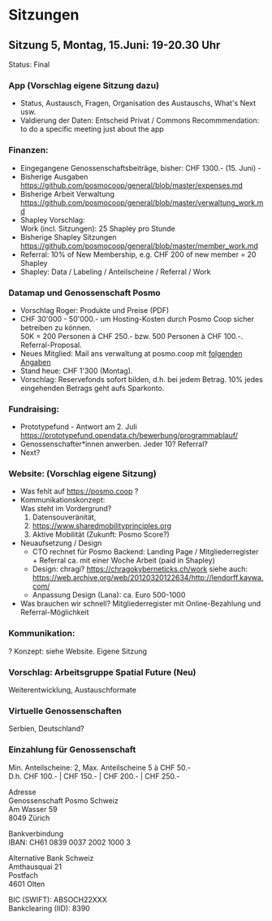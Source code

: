 # Sitzungen 

## Sitzung 5, Montag, 15.Juni: 19-20.30 Uhr
Status: Final

### App (Vorschlag eigene Sitzung dazu)
- Status, Austausch, Fragen, Organisation des Austauschs, What's Next usw.
- Valdierung der Daten: Entscheid Privat / Commons
Recommmendation: to do a specific meeting just about the app

### Finanzen:
- Eingegangene Genossenschaftsbeiträge, bisher: CHF 1300.- (15. Juni) - 
- Bisherige Ausgaben https://github.com/posmocoop/general/blob/master/expenses.md
- Bisherige Arbeit Verwaltung
  https://github.com/posmocoop/general/blob/master/verwaltung_work.md
- Shapley Vorschlag:             
  Work (incl. Sitzungen): 25 Shapley pro Stunde
- Bisherige Shapley Sitzungen
  https://github.com/posmocoop/general/blob/master/member_work.md
- Referral: 10% of New Membership, e.g. CHF 200 of new member = 20 Shapley  
- Shapley: Data / Labeling / Anteilscheine / Referral / Work
  
### Datamap und Genossenschaft Posmo
- Vorschlag Roger: Produkte und Preise (PDF)
- CHF 30'000 - 50'000.- um Hosting-Kosten durch Posmo Coop sicher betreiben zu können.         
  50K = 200 Personen à CHF 250.- bzw. 500 Personen à CHF 100.-. Referral-Proposal.
- Neues Mitglied: Mail ans verwaltung at posmo.coop mit [folgenden Angaben](https://github.com/posmocoop/general/blob/master/membership.md#f%C3%BCrs-handelsregister)
- Stand heue: CHF 1'300 (Montag).
- Vorschlag: Reservefonds sofort bilden, d.h. bei jedem Betrag. 10% jedes eingehenden Betrags geht aufs Sparkonto.

### Fundraising:
- Prototypefund - Antwort am 2. Juli https://prototypefund.opendata.ch/bewerbung/programmablauf/
- Genossenschafter\*innen anwerben. Jeder 10? Referral?
- Next?

### Website: (Vorschlag eigene Sitzung)
- Was fehlt auf https://posmo.coop ?
- Kommunikationskonzept:       
  Was steht im Vordergrund?         
  1. Datensouveränität, 
  2. https://www.sharedmobilityprinciples.org
  3. Aktive Mobilität (Zukunft: Posmo Score?)
- Neuaufsetzung / Design 
  - CTO rechnet für Posmo Backend: Landing Page / Mitgliederregister + Referral ca. mit einer Woche Arbeit (paid in Shapley)
  - Design: chragi? https://chragokyberneticks.ch/work siehe auch:          https://web.archive.org/web/20120320122634/http://lendorff.kaywa.com/
  - Anpassung Design (Lana): ca. Euro 500-1000
- Was brauchen wir schnell?
  Mitgliederregister mit Online-Bezahlung und Referral-Möglichkeit

### Kommunikation:
? Konzept: siehe Website. Eigene Sitzung

### Vorschlag: Arbeitsgruppe Spatial Future (Neu)
Weiterentwicklung, Austauschformate     

### Virtuelle Genossenschaften
Serbien, Deutschland?

### Einzahlung für Genossenschaft
Min. Anteilscheine: 2, Max. Anteilscheine 5 à CHF 50.-            
D.h. CHF 100.- | CHF 150.- | CHF 200.- | CHF 250.-         
          
Adresse       
Genossenschaft Posmo Schweiz      
Am Wasser 59       
8049 Zürich          
             
Bankverbindung          
IBAN: CH61 0839 0037 2002 1000 3           
          
Alternative Bank Schweiz         
Amthausquai 21        
Postfach         
4601 Olten          
         
BIC (SWIFT): ABSOCH22XXX          
Bankclearing (IID): 8390           
                   
                 
